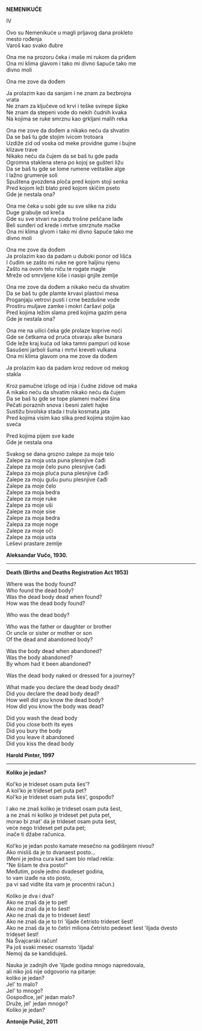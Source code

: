 **NEMENIKUĆE**  
  
IV    
  
Ovo su Nemenikuće u magli prljavog dana prokleto  
mesto rođenja  
Varoš kao svako đubre  

Ona me na prozoru čeka i maše mi rukom da priđem  
Ona mi klima glavom i tako mi divno šapuće tako me  
divno moli  
  
Ona me zove da dođem  
  
Ja prolazim kao da sanjam i ne znam za bezbrojna  
vrata  
Ne znam za ključeve od krvi i teške svirepe šipke  
Ne znam da stepeni vode do nekih čudnih kvaka  
Na kojima se ruke smrznu kao grkljani malih reka  
  
Ona me zove da dođem a nikako neću da shvatim  
Da se baš tu gde stojim ivicom trotoara  
Uzdiže zid od voska od meke providne gume i bujne  
klizave trave  
Nikako neću da čujem da se baš tu gde pada  
Ogromna staklena stena po kojoj se gušteri ližu  
Da se baš tu gde se lome rumene veštaške alge  
I lažno grumenje soli  
Spuštena gvozdena ploča pred kojom stoji senka  
Pred kojom leži blato pred kojom skičim pseto  
Gde je nestala ona?  
  
Ona me čeka u sobi gde su sve slike na zidu   
Duge grabulje od kreča  
Gde su sve stvari na podu trošne peščane lađe  
Beli sunđeri od krede i mrtve smrznute mačke  
Ona mi klima glvom i tako mi divno šapuće tako me  
divno moli  
  
Ona me zove da dođem  
Ja prolazim kao da padam u duboki ponor od lišća  
I čudim se zašto mi ruke ne gore haljinu njenu  
Zašto na ovom telu niču te rogate magle  
Mreže od smrvljene kiše i nasipi gnjile zemlje  
  
Ona me zove da dođem a nikako neću da shvatim  
Da se baš tu gde plamte krvavi plastovi mesa  
Proganjaju vetrovi pusti i crne bezdušne vode  
Prostiru muljave zamke i mokri čaršavi polja  
Pred kojima ležim slama pred kojima gazim pena  
Gde je nestala ona?  
  
Ona me na uilici čeka gde prolaze koprive noći  
Gde se četkama od pruća otvaraju alke bunara  
Gde leže kraj kuća od laka tamni pampuri od kose  
Sasušeni jarboli šuma i mrtvi kreveti vulkana  
Ona mi klima glavom ona me zove da dođem  
  
Ja prolazim kao da padam kroz redove od mekog  
stakla  
  
Kroz pamučne izloge od inja i čudne zidove od maka  
A nikako neću da shvatim nikako neću da čujem  
Da se baš tu gde se tope plameni mačevi šina  
Pečati poraznih snova i besni zaleti hajke  
Sustižu bivolska stada i trula kosmata jata  
Pred kojima visim kao slika pred kojima stojim kao  
sveća  
  
Pred kojima pijem sve kade  
Gde je nestala ona  
  
Svakog se dana grozno zalepe za moje telo  
Zalepe za moja usta puna plesnjive čađi  
Zalepe za moje čelo puno plesnjive čađi  
Zalepa za moja pluća puna plesnjive čađi  
Zalepe za moju gušu punu plesnjive čađi  
Zalepe za moje čelo  
Zalepe za moja bedra  
Zalepe za moje ruke  
Zalepe za moje uši  
Zalepe za moje sise  
Zalepe za moja bedra  
Zalepa za moje noge  
Zalepe za moje oči  
Zalepe za moja usta  
Leševi prastare zemlje  
  
**Aleksandar Vučo, 1930.**  
  
  
---
  
  
**Death (Births and Deaths Registration Act 1953)**  
 
Where was the body found?  
Who found the dead body?  
Was the dead body dead when found?  
How was the dead body found?  
  
Who was the dead body?  

Who was the father or daughter or brother  
Or uncle or sister or mother or son  
Of the dead and abandoned body?  
 
Was the body dead when abandoned?  
Was the body abandoned?  
By whom had it been abandoned?  
  
Was the dead body naked or dressed for a journey?  

What made you declare the dead body dead?  
Did you declare the dead body dead?  
How well did you know the dead body?  
How did you know the body was dead?  
 
Did you wash the dead body  
Did you close both its eyes  
Did you bury the body  
Did you leave it abandoned  
Did you kiss the dead body  
 
**Harold Pinter, 1997**
  
---
  
  
**Koliko je jedan?**
  
Kol'ko je trideset osam puta šes'?  
A kol'ko je trideset pet puta pet?  
Kol'ko je trideset osam puta šes', gospođo?  
  
I ako ne znaš koliko je trideset osam puta šest,  
a ne znaš ni koliko je trideset pet puta pet,  
morao bi znat' da je trideset osam puta šest,  
veće nego trideset pet puta pet;  
inače ti džabe računica.  

Kol'ko je jedan posto kamate mesečno na godišnjem nivou?  
Ako misliš da je to dvanaest posto...  
(Meni je jedna cura kad sam bio mlad rekla:  
"Ne šišam te dva posto!"  
Međutim, posle jedno dvadeset godina,  
to vam izađe na sto posto,  
pa vi sad vidite šta vam je procentni račun.)  

Koliko je dva i dva?  
Ako ne znaš da je to pet!  
Ako ne znaš da je to šest!  
Ako ne znaš da je to trideset šest!  
Ako ne znaš da je to tri 'iljade četristo trideset šest!  
Ako ne znaš da je to četiri miliona četristo pedeset šest 'iljada dvesto trideset šest!  
Na Švajcarski račun!  
Pa još svaki mesec osamsto 'iljada!  
Nemoj da se kandiduješ.  
  
Nauka je zadnjih dve 'iljade godina mnogo napredovala,  
ali niko još nije odgovorio na pitanje:  
koliko je jedan?  
Jel' to malo?  
Jel' to mnogo?  
Gospođice, jel' jedan malo?  
Druže, jel' jedan mnogo?  
Koliko je jedan?  

**Antonije Pušić, 2011**  
